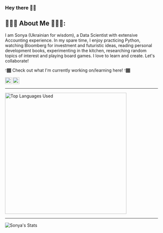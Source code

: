### Hey there 👋🏾

<!-- Text Under Headline -->
## 👩🏾‍💻 About Me 👩🏾‍🍳:
I am Sonya (Ukrainian for wisdom), a Data Scientist with extensive Accounting experience. In my spare time, I enjoy practicing Python, watching Bloomberg for investment and futuristic ideas, reading personal development books, experimenting in the kitchen, researching random topics of interest and playing board games. I love to learn and create. Let's collaborate!

👇🏾 Check out what I'm currently working on/learning here! 👇🏾

<a href="https://www.kaggle.com/sonyalawrence">
  <img align="left center" alt="Sonya Lawrence-Thompson | Kaggle" width="22px" src="https://user-images.githubusercontent.com/92489108/212355520-e84fa356-1e97-4170-8efd-0e2ee8912bb8.png" />
   
</a>
<a href="https://www.linkedin.com/in/sonya-lawrence6559/">
  <img align="left" alt="Sonya Lawrence-Thompson | LinkedIN" width="22px" src="https://raw.githubusercontent.com/peterthehan/peterthehan/master/assets/linkedin.svg" />
</a>
<br/>

<hr>
<!-- Most Used Languages Infograph then Tools & Languages -->
<a href="https://github.com/Sonya-7">
  <img align="center" width="400" src="https://github-readme-stats.vercel.app/api/top-langs/?username=Sonya-7&layout=compact&theme=aura" alt="Top Languages Used" />
</a>

<br/>
<hr>

<!-- Statistics -->

![Sonya's Stats](https://github-readme-stats.vercel.app/api?username=sonya-7&show_icons=true&theme=aura&count_private=true&layout=compact&hide=stars,prs,issues)
<!--
**Sonya-7/Sonya-7** is a ✨ _special_ ✨ repository because its `README.md` (this file) appears on your GitHub profile.

Here are some ideas to get you started:

- 🔭 I’m currently working on ...
- 🌱 I’m currently learning ...
- 👯 I’m looking to collaborate on ...
- 🤔 I’m looking for help with ...
- 💬 Ask me about ...
- 📫 How to reach me: ...
- 😄 Pronouns: ...
- ⚡ Fun fact: ...
-->

